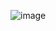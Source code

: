 ![image](https://user-images.githubusercontent.com/60442877/224700221-acaaa1a5-8433-4619-9eb5-fc93e35ff46c.png)
